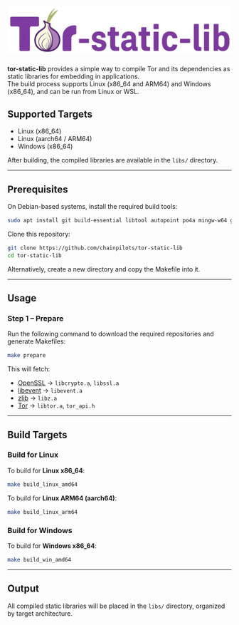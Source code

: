 # <img src="logo/tor-static-lib-logo.png" wigth="180px">

**tor-static-lib** provides a simple way to compile Tor and its dependencies as static libraries for embedding in applications.  
The build process supports Linux (x86_64 and ARM64) and Windows (x86_64), and can be run from Linux or WSL.

## Supported Targets

- Linux (x86_64)
- Linux (aarch64 / ARM64)
- Windows (x86_64)

After building, the compiled libraries are available in the `libs/` directory.

---

## Prerequisites

On Debian-based systems, install the required build tools:

```bash
sudo apt install git build-essential libtool autopoint po4a mingw-w64 gcc-aarch64-linux-gnu
````

Clone this repository:

```bash
git clone https://github.com/chainpilots/tor-static-lib
cd tor-static-lib
```

Alternatively, create a new directory and copy the Makefile into it.

---

## Usage

### Step 1 – Prepare

Run the following command to download the required repositories and generate Makefiles:

```bash
make prepare
```

This will fetch:

* [OpenSSL](https://github.com/openssl/openssl) → `libcrypto.a`, `libssl.a`
* [libevent](https://github.com/libevent/libevent) → `libevent.a`
* [zlib](https://github.com/madler/zlib) → `libz.a`
* [Tor](https://gitlab.torproject.org/tpo/core/tor) → `libtor.a`, `tor_api.h`

---

## Build Targets

### Build for Linux

To build for **Linux x86\_64**:

```bash
make build_linux_amd64
```

To build for **Linux ARM64 (aarch64)**:

```bash
make build_linux_arm64
```

### Build for Windows

To build for **Windows x86\_64**:

```bash
make build_win_amd64
```

---

## Output

All compiled static libraries will be placed in the `libs/` directory, organized by target architecture.